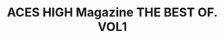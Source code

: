 ---
layout: product
title: "ACES HIGH Magazine THE BEST OF. VOL1"
price: "1500" 
desc: "Časopis"
img_path: "/assets/img/AK2925.webp"
brand: "AK"
available: true
special_offer: false
new: false
soon: false
cat: "090000"
subcat: "090200"
subsubcat: "090202"
sifra: "AK2925"
popular: false
spec: false
---